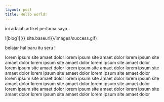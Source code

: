 ```yaml
---
layout: post
title: Hello world!
---
```


ini adalah artikel pertama saya .

![blog1]({{ site.baseurl}}/images/success.gif)

belajar hal baru itu seru !

lorem ipsum site amaet dolor lorem ipsum site amaet dolor lorem ipsum site amaet dolor lorem ipsum site amaet dolor lorem ipsum site amaet dolor lorem ipsum site amaet dolor lorem ipsum site amaet dolor lorem ipsum site amaet dolor lorem ipsum site amaet dolor lorem ipsum site amaet dolor lorem ipsum site amaet dolor lorem ipsum site amaet dolor lorem ipsum site amaet dolor lorem ipsum site amaet dolor lorem ipsum site amaet dolor lorem ipsum site amaet dolor lorem ipsum site amaet dolor lorem ipsum site amaet dolor lorem ipsum site amaet dolor lorem ipsum site amaet dolor
